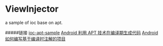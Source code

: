 # ViewInjector
a sample of ioc base on apt.

#####链接
[ioc-apt-sample](https://github.com/hymanAndroid/ioc-apt-sample)
[Android 利用 APT 技术在编译期生成代码](http://blog.csdn.net/hb707934728/article/details/52213086)
[Android 如何编写基于编译时注解的项目](http://blog.csdn.net/lmj623565791/article/details/51931859)
